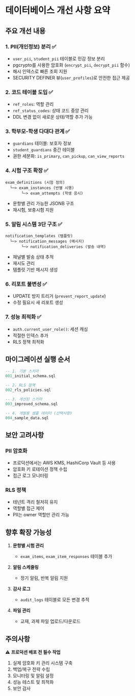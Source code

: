 # 데이터베이스 개선 사항 요약

## 주요 개선 내용

### 1. PII(개인정보) 분리 ✅
- `user_pii`, `student_pii` 테이블로 민감 정보 분리
- pgcrypto를 사용한 암호화 (`encrypt_pii`, `decrypt_pii` 함수)
- 해시 인덱스로 빠른 조회 지원
- SECURITY DEFINER 뷰(`user_profiles`)로 안전한 접근 제공

### 2. 코드 테이블 도입 ✅
- `ref_roles`: 역할 관리
- `ref_status_codes`: 상태 코드 중앙 관리
- DDL 변경 없이 새로운 상태/역할 추가 가능

### 3. 학부모-학생 다대다 관계 ✅
- `guardians` 테이블: 보호자 정보
- `student_guardians` 중간 테이블
- 권한 세분화: `is_primary`, `can_pickup`, `can_view_reports`

### 4. 시험 구조 확장 ✅
```
exam_definitions (시험 정의)
  └─> exam_instances (반별 시행)
       └─> exam_attempts (학생 응시)
```
- 문항별 관리 가능한 JSONB 구조
- 재시험, 보충시험 지원

### 5. 알림 시스템 3단 구조 ✅
```
notification_templates (템플릿)
  └─> notification_messages (메시지)
       └─> notification_deliveries (발송 내역)
```
- 채널별 발송 상태 추적
- 재시도 관리
- 템플릿 기반 메시지 생성

### 6. 리포트 불변성 ✅
- UPDATE 방지 트리거 (`prevent_report_update`)
- 수정 필요시 새 리포트 생성

### 7. 성능 최적화 ✅
- `auth.current_user_role()`: 세션 캐싱
- 적절한 인덱스 추가
- RLS 정책 최적화

## 마이그레이션 실행 순서

```sql
-- 1. 기본 스키마
001_initial_schema.sql

-- 2. RLS 정책
002_rls_policies.sql

-- 3. 개선된 스키마
003_improved_schema.sql

-- 4. 개발용 샘플 데이터 (선택사항)
004_sample_data.sql
```

## 보안 고려사항

### PII 암호화
- 프로덕션에서는 AWS KMS, HashiCorp Vault 등 사용
- 암호화 키 로테이션 정책 수립
- 접근 로그 모니터링

### RLS 정책
- 테넌트 격리 철저히 유지
- 역할별 접근 제어
- PII는 owner 역할만 관리 가능

## 향후 확장 가능성

1. **문항별 시험 관리**
   - `exam_items`, `exam_item_responses` 테이블 추가

2. **알림 스케줄링**
   - 정기 알림, 반복 알림 지원

3. **감사 로그**
   - `audit_logs` 테이블로 모든 변경 추적

4. **파일 관리**
   - 교재, 과제 파일 업로드/다운로드

## 주의사항

⚠️ **프로덕션 배포 전 필수 작업**
1. 실제 암호화 키 관리 시스템 구축
2. 백업/복구 전략 수립
3. 모니터링 및 알림 설정
4. 성능 테스트 및 최적화
5. 보안 감사